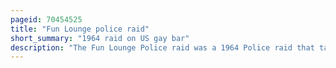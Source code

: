 ```yaml
---
pageid: 70454525
title: "Fun Lounge police raid"
short_summary: "1964 raid on US gay bar"
description: "The Fun Lounge Police raid was a 1964 Police raid that targeted Louie's Fun Lounge, a gay Bar near Chicago, Illinois, United States. The Raid led to the Arrest of over 100 Individuals and is considered a significant Moment in the lgbt History of the Region."
---
```

